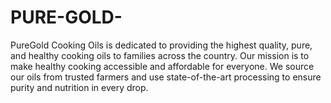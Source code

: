 # PURE-GOLD-
PureGold Cooking Oils is dedicated to providing the highest quality, pure, and healthy cooking oils to families across the country. Our mission is to make healthy cooking accessible and affordable for everyone.  We source our oils from trusted farmers and use state-of-the-art processing to ensure purity and nutrition in every drop. 
